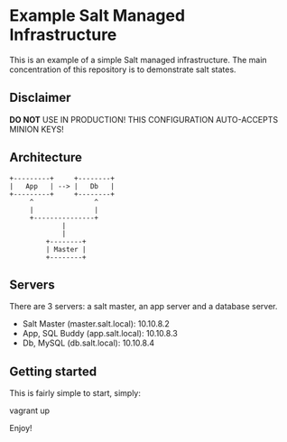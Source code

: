 # Example Salt Managed Infrastructure

This is an example of a simple Salt managed infrastructure. The main
concentration of this repository is to demonstrate salt states.

## Disclaimer

**DO NOT** USE IN PRODUCTION! THIS CONFIGURATION AUTO-ACCEPTS MINION KEYS!

## Architecture

    +---------+     +--------+
    |   App   | --> |   Db   |
    +---------+     +--------+
         ^               ^
         |               |
         +---------------+
                 |
                 |
             +--------+
             | Master |
             +--------+

## Servers

There are 3 servers: a salt master, an app server and a database server.

 - Salt Master (master.salt.local): 10.10.8.2
 - App, SQL Buddy (app.salt.local): 10.10.8.3
 - Db, MySQL (db.salt.local): 10.10.8.4

## Getting started

This is fairly simple to start, simply:

  vagrant up

Enjoy!

